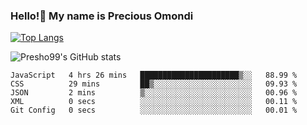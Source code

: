 ### Hello!👋 My name is Precious Omondi 

[![Top Langs](https://github-readme-stats.vercel.app/api/top-langs/?username=Presho99&langs_count=8&theme=dark)](https://github.com/Presho99/github-readme-stats)

![Presho99's GitHub stats](https://github-readme-stats.vercel.app/api?username=Presho99&show_icons=true&theme=dark)

<!--START_SECTION:waka-->

```text
JavaScript   4 hrs 26 mins   ██████████████████████▒░░   88.99 %
CSS          29 mins         ██▒░░░░░░░░░░░░░░░░░░░░░░   09.93 %
JSON         2 mins          ▒░░░░░░░░░░░░░░░░░░░░░░░░   00.96 %
XML          0 secs          ░░░░░░░░░░░░░░░░░░░░░░░░░   00.11 %
Git Config   0 secs          ░░░░░░░░░░░░░░░░░░░░░░░░░   00.01 %
```

<!--END_SECTION:waka-->


